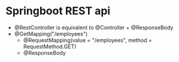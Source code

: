 # Springboot REST api

* @RestController is equivalent to @Controller + @ResponseBody  
* @GetMapping("/employees")   
	- @RequestMapping(value = "/employees", method = RequestMethod.GET)  
	- @ResponseBody
	













